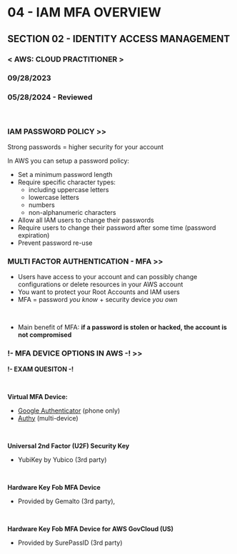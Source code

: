 # 04 - IAM MFA OVERVIEW

## SECTION 02 - IDENTITY ACCESS MANAGEMENT <br>

### < AWS: CLOUD PRACTITIONER > <br>

### 09/28/2023 <br>

### 05/28/2024 - Reviewed

<br>

### IAM PASSWORD POLICY >>

Strong passwords = higher security for your account

In AWS you can setup a password policy:

- Set a minimum password length
- Require specific character types:
  - including uppercase letters
  - lowercase letters
  - numbers
  - non-alphanumeric characters
- Allow all IAM users to change their passwords
- Require users to change their password after some time (password expiration)
- Prevent password re-use
  <br>

### MULTI FACTOR AUTHENTICATION - MFA >>

- Users have access to your account and can possibly change configurations or delete resources in your AWS account
- You want to protect your Root Accounts and IAM users
- MFA = password _you know_ + security device _you own_

<br>

- Main benefit of MFA:
  **if a password is stolen or hacked, the account is not compromised**
  <br>

### !- MFA DEVICE OPTIONS IN AWS -! >>

**!- EXAM QUESITON -!**

<br>

**Virtual MFA Device:**

- [Google Authenticator](https://play.google.com/store/apps/details?id=com.google.android.apps.authenticator2&hl=en_CA&gl=US) (phone only)
- [Authy](https://authy.com/) (multi-device)

<br>

**Universal 2nd Factor (U2F) Security Key**

- YubiKey by Yubico (3rd party)

<br>

**Hardware Key Fob MFA Device**

- Provided by Gemalto (3rd party),

<br>

**Hardware Key Fob MFA Device for AWS GovCloud (US)**

- Provided by SurePassID (3rd party)

<br>
